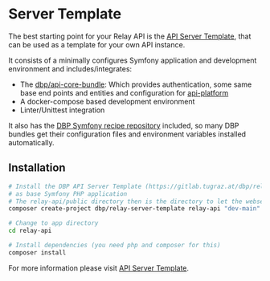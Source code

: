 # Server Template

The best starting point for your Relay API is the [API Server Template](https://gitlab.tugraz.at/dbp/relay/dbp-relay-server-template),
that can be used as a template for your own API instance.

It consists of a minimally configures Symfony application and development environment and includes/integrates:

- The [dbp/api-core-bundle](https://gitlab.tugraz.at/dbp/dbp-api/api-core-bundle): Which provides authentication, some same base end points and entities and configuration for [api-platform](https://api-platform.com/)
- A docker-compose based development environment
- Linter/Unittest integration

It also has the [DBP Symfony recipe repository](https://github.com/digital-blueprint/symfony-recipes) included,
so many DBP bundles get their configuration files and environment variables installed automatically.

## Installation

```bash
# Install the DBP API Server Template (https://gitlab.tugraz.at/dbp/relay/dbp-relay-server-template)
# as base Symfony PHP application
# The relay-api/public directory then is the directory to let the webserver point at 
composer create-project dbp/relay-server-template relay-api "dev-main"

# Change to app directory
cd relay-api

# Install dependencies (you need php and composer for this)
composer install
```

For more information please visit [API Server Template](https://gitlab.tugraz.at/dbp/relay/dbp-relay-server-template).